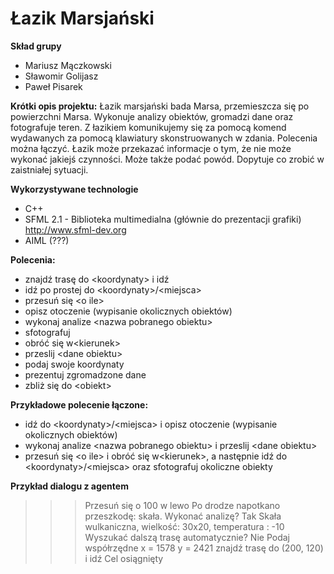 Łazik Marsjański
=====================

**Skład grupy**
* Mariusz Mączkowski
* Sławomir Golijasz
* Paweł Pisarek

**Krótki opis projektu:** Łazik marsjański bada Marsa, przemieszcza się po powierzchni Marsa. Wykonuje analizy obiektów, gromadzi dane oraz fotografuje teren.
Z łazikiem komunikujemy się za pomocą komend wydawanych za pomocą klawiatury skonstruowanych w zdania. Polecenia można łączyć. Łazik może przekazać informacje o tym, że nie może wykonać jakiejś czynności. Może także podać powód. Dopytuje co zrobić w zaistniałej sytuacji. 

**Wykorzystywane technologie**
* C++
* SFML 2.1 - Biblioteka multimedialna (głównie do prezentacji grafiki)
http://www.sfml-dev.org
* AIML (???)

**Polecenia:**
* znajdź trasę do \<koordynaty\> i idź
* idź po prostej do \<koordynaty\>/\<miejsca\>
* przesuń się \<o ile\>
* opisz otoczenie (wypisanie okolicznych obiektów)
* wykonaj analize \<nazwa pobranego obiektu\>
* sfotografuj
* obróć się w\<kierunek\>
* przeslij \<dane obiektu\>
* podaj swoje koordynaty
* prezentuj zgromadzone dane
* zbliż się do \<obiekt\>

**Przykładowe polecenie łączone:**
* idź do \<koordynaty\>/\<miejsca\> i opisz otoczenie (wypisanie okolicznych obiektów)
* wykonaj analize \<nazwa pobranego obiektu\> i przeslij \<dane obiektu\>
* przesuń się \<o ile\> i obróć się w\<kierunek\>, a następnie idź do \<koordynaty\>/\<miejsca\> oraz sfotografuj okoliczne obiekty

**Przykład dialogu z agentem**
>>> Przesuń się o 100 w lewo
Po drodze napotkano przeszkodę: skała. Wykonać analizę?
>>> Tak
Skała wulkaniczna, wielkość: 30x20, temperatura : -10
Wyszukać dalszą trasę automatycznie?
>>> Nie
>>> Podaj współrzędne
x = 1578 y = 2421
>>> znajdź trasę do (200, 120) i idź
Cel osiągnięty
>>>
